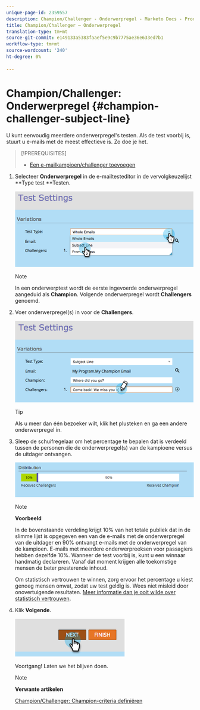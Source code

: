 ```yaml
---
unique-page-id: 2359557
description: Champion/Challenger - Onderwerpregel - Marketo Docs - Productdocumentatie
title: Champion/Challenger — Onderwerpregel
translation-type: tm+mt
source-git-commit: e149133a5383faaef5e9c9b7775ae36e633ed7b1
workflow-type: tm+mt
source-wordcount: '240'
ht-degree: 0%

---
```



# Champion/Challenger: Onderwerpregel {#champion-challenger-subject-line}

U kunt eenvoudig meerdere onderwerpregel&#39;s testen. Als de test voorbij is, stuurt u e-mails met de meest effectieve is. Zo doe je het.

>[!PREREQUISITES]
>
>* [Een e-mailkampioen/challenger toevoegen](add-an-email-champion-challenger.md)

>



1. Selecteer **Onderwerpregel** in de e-mailtesteditor in de vervolgkeuzelijst **Type test **Testen.

   ![](assets/image2014-9-15-12-3a37-3a50.png)

   >[!NOTE]
   >
   >In een onderwerptest wordt de eerste ingevoerde onderwerpregel aangeduid als **Champion**. Volgende onderwerpregel wordt **Challengers** genoemd.

1. Voer onderwerpregel(s) in voor de **Challengers**.

   ![](assets/image2014-9-15-12-3a38-3a4.png)

   >[!TIP]
   >
   >Als u meer dan één bezoeker wilt, klik het plusteken en ga een andere onderwerpregel in.

1. Sleep de schuifregelaar om het percentage te bepalen dat is verdeeld tussen de personen die de onderwerpregel(s) van de kampioene versus de uitdager ontvangen.

   ![](assets/image2015-8-7-15-3a19-3a50.png)

   >[!NOTE]
   >
   >**Voorbeeld**
   >
   >
   >In de bovenstaande verdeling krijgt 10% van het totale publiek dat in de slimme lijst is opgegeven een van de e-mails met de onderwerpregel van de uitdager en 90% ontvangt e-mails met de onderwerpregel van de kampioen. E-mails met meerdere onderwerpreeksen voor passagiers hebben dezelfde 10%. Wanneer de test voorbij is, kunt u een winnaar handmatig declareren. Vanaf dat moment krijgen alle toekomstige mensen de beter presterende inhoud.

   Om statistisch vertrouwen te winnen, zorg ervoor het percentage u kiest genoeg mensen omvat, zodat uw test geldig is. Wees niet misleid door onovertuigende resultaten.  [Meer informatie dan je ooit wilde over statistisch vertrouwen](http://en.wikipedia.org/wiki/Confidence_interval).

1. Klik **Volgende**.

   ![](assets/image2014-9-15-12-3a40-3a42.png)

   Voortgang! Laten we het blijven doen.

   >[!NOTE]
   >
   >**Verwante artikelen**
   >
   >
   >[Champion/Challenger: Champion-criteria definiëren](champion-challenger-define-champion-criteria.md)

